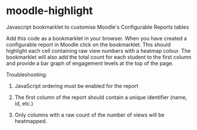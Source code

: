# moodle-highlight
Javascript bookmarklet to customise Moodle's Configurable Reports tables

Add this code as a bookmarklet in your browser.
When you have created a configurable report in Moodle click on the bookmarklet. This should highlight each cell containing raw view numbers with a heatmap colour.
The bookmarklet will also add the total count for each student to the first column and provide a bar graph of engagement levels at the top of the page.

Troubleshooting:

1. JavaScript ordering must be enabled for the report

2. The first column of the report should contain a unique identifier (name, id, etc.)

3. Only columns with a raw count of the number of views will be heatmapped.



